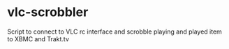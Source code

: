 vlc-scrobbler
=============

Script to connect to VLC rc interface and scrobble playing and played item to XBMC and Trakt.tv